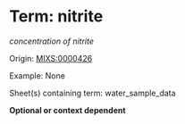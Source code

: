# Term: nitrite

*concentration of nitrite*

Origin: [MIXS:0000426](https://w3id.org/mixs/0000426)

Example: None

Sheet(s) containing term: water_sample_data

**Optional or context dependent**